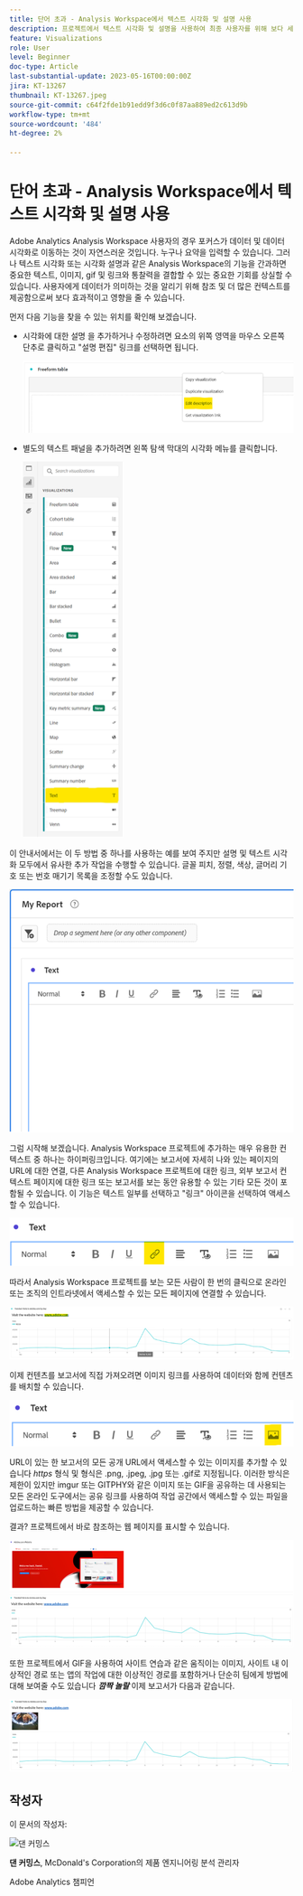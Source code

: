 ```yaml
---
title: 단어 초과 - Analysis Workspace에서 텍스트 시각화 및 설명 사용
description: 프로젝트에서 텍스트 시각화 및 설명을 사용하여 최종 사용자를 위해 보다 세련된 Analysis Workspace을 만드는 방법을 알아봅니다.
feature: Visualizations
role: User
level: Beginner
doc-type: Article
last-substantial-update: 2023-05-16T00:00:00Z
jira: KT-13267
thumbnail: KT-13267.jpeg
source-git-commit: c64f2fde1b91edd9f3d6c0f87aa889ed2c613d9b
workflow-type: tm+mt
source-wordcount: '484'
ht-degree: 2%

---
```



# 단어 초과 - Analysis Workspace에서 텍스트 시각화 및 설명 사용

Adobe Analytics Analysis Workspace 사용자의 경우 포커스가 데이터 및 데이터 시각화로 이동하는 것이 자연스러운 것입니다. 누구나 요약을 입력할 수 있습니다. 그러나 텍스트 시각화 또는 시각화 설명과 같은 Analysis Workspace의 기능을 간과하면 중요한 텍스트, 이미지, gif 및 링크와 통찰력을 결합할 수 있는 중요한 기회를 상실할 수 있습니다. 사용자에게 데이터가 의미하는 것을 알리기 위해 참조 및 더 많은 컨텍스트를 제공함으로써 보다 효과적이고 영향을 줄 수 있습니다.

먼저 다음 기능을 찾을 수 있는 위치를 확인해 보겠습니다.

- 시각화에 대한 설명 을 추가하거나 수정하려면 요소의 위쪽 영역을 마우스 오른쪽 단추로 클릭하고 &quot;설명 편집&quot; 링크를 선택하면 됩니다.

   ![텍스트 01](assets/t01.png)


- 별도의 텍스트 패널을 추가하려면 왼쪽 탐색 막대의 시각화 메뉴를 클릭합니다.

   ![텍스트 02](assets/t02.png)

이 안내서에서는 이 두 방법 중 하나를 사용하는 예를 보여 주지만 설명 및 텍스트 시각화 모두에서 유사한 추가 작업을 수행할 수 있습니다. 글꼴 피치, 정렬, 색상, 글머리 기호 또는 번호 매기기 목록을 조정할 수도 있습니다.

![텍스트 03](assets/t03.png)

그럼 시작해 보겠습니다. Analysis Workspace 프로젝트에 추가하는 매우 유용한 컨텍스트 중 하나는 하이퍼링크입니다. 여기에는 보고서에 자세히 나와 있는 페이지의 URL에 대한 연결, 다른 Analysis Workspace 프로젝트에 대한 링크, 외부 보고서 컨텍스트 페이지에 대한 링크 또는 보고서를 보는 동안 유용할 수 있는 기타 모든 것이 포함될 수 있습니다. 이 기능은 텍스트 일부를 선택하고 &quot;링크&quot; 아이콘을 선택하여 액세스할 수 있습니다.

![텍스트 04](assets/t04.png)

따라서 Analysis Workspace 프로젝트를 보는 모든 사람이 한 번의 클릭으로 온라인 또는 조직의 인트라넷에서 액세스할 수 있는 모든 페이지에 연결할 수 있습니다.

![텍스트 05](assets/t05.png)

이제 컨텐츠를 보고서에 직접 가져오려면 이미지 링크를 사용하여 데이터와 함께 컨텐츠를 배치할 수 있습니다.

![텍스트 06](assets/t06.png)

URL이 있는 한 보고서의 모든 공개 URL에서 액세스할 수 있는 이미지를 추가할 수 있습니다 *https* 형식 및 형식은 .png, .jpeg, .jpg 또는 .gif로 지정됩니다. 이러한 방식은 제한이 있지만 imgur 또는 GITPHY와 같은 이미지 또는 GIF을 공유하는 데 사용되는 모든 온라인 도구에서는 공유 링크를 사용하여 작업 공간에서 액세스할 수 있는 파일을 업로드하는 빠른 방법을 제공할 수 있습니다.

결과? 프로젝트에서 바로 참조하는 웹 페이지를 표시할 수 있습니다.

![텍스트 07](assets/t07.png)

또한 프로젝트에서 GIF을 사용하여 사이트 연습과 같은 움직이는 이미지, 사이트 내 이상적인 경로 또는 앱의 작업에 대한 이상적인 경로를 포함하거나 단순히 팀에게 방법에 대해 보여줄 수도 있습니다 ***깜짝 놀랄*** 이제 보고서가 다음과 같습니다.

![텍스트 08](assets/t08.png)

## 작성자

이 문서의 작성자:

![댄 커밍스](assets/text09.png)

**댄 커밍스**, McDonald&#39;s Corporation의 제품 엔지니어링 분석 관리자

Adobe Analytics 챔피언








